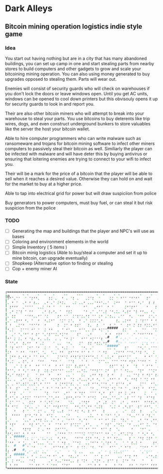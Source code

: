 # Dark Alleys
## Bitcoin mining operation logistics indie style game 
### Idea
You start out having nothing but are in a city that has many abandoned buildings, you can set up camp in one and start stealing parts
from nearby stores to build computers and other gadgets to grow and scale your bitcoining mining operation. You can also using money generated
to buy upgrades opposed to stealing them. Parts will wear out. 

Enemies will consist of security guards who will check on warehouses if you don't lock the doors or leave windows open. Until you get AC units, windows can be opened
to cool down printers but this obvisouly opens it up for security guards to look in and report you. 

Their are also other bitcoin miners who will attempt to break into your warehouse to steal your parts. You use bitcoins to buy deterents like trip wires, dogs, and even construct underground
bunkers to store valuables like the server the host your bitcoin wallet. 

Able to hire computer programmers who can write malware such as ransomeware and trojans for bitcoin mining software to infect other miners computers to passively steal their bitcoin as well. Similiarly 
the player can be infected with malware and will have deter this by buying antivirus or ensuring that loitering enemies are trying to connect to your wifi to infect you. 

Their will be a mark for the price of a bitcoin that the player will be able to sell when it reaches a desired value. Otherwise they can hold on and wait for the market to buy at a higher price.

Able to tap into electrical grid for power but will draw suspiciion from police

Buy generators to power computers, must buy fuel, or can steal it but risk suspicion from the police

### TODO 
- [ ] Generating the map and buildings that the player and NPC's will use as bases
- [ ] Coloring and environment elements in the world 
- [ ] Simple Inventory ( 5 items ) 
- [ ] Bitcoin minig logistics (Able to buy/steal a computer and set it up to mine bitcoin, can upgrade eventually)
- [ ] Shopkeep (Alternative option to finding or stealing
- [ ] Cop + enemy miner AI

### State
```sh
┌==================================================================================================┐
|@,. .. `.`.,,,`  ` ,.`   ,`` ., ```  .., `. `  ..`.`,.. .,.,.`  ,.`  ,,``.`.,.`. ,  .. `., `````,,|
|` ,`.   , ,`, `   ,``.`.,. `  `.`  ,`` `.,,.  .``.,,  . ,.. , . `, , ``,` ``` ,,,.. ,``,   , , ..`|
|`,,,,  `....``` .`.,`. `.``,, `` ``,.``` ,,.``, .`    .,.,,. `  ,` `,., .,.  . , ` `..` .`,,,, .``|
| `, ..,`. ,,  ```, , ,  .  ,,.     .,  .` .. , ., .  ,`,,`., ,,   , ` ., `.``, ` ,. ., .`,..,., ,,|
| `,,` ` ..,,  ,.`..`` `,, ..``..,.. ,,`..`.,``., ```..``,  `.,,``..`. ,``. , ,,   .,, `,`.`,```,, |
|`.``,,, ,  .``,  ,`.,. `... ..` `,``.`....`, ` ```,`  .,,` . .,..`,`,.,`````..,  ,``  ` ..,,`.., .|
|`, ``.., `.,..,  ,``   , `..`,`,,. ` ,```,` .  , .``.``,, .`,,`,.. ,..  .. `,`   .`, ,. ,`.,`,,,. |
|, . ``.... ,. .  . ,,  ` .`,.  ``,.. ``,,`,...#####  ,.`. ` ``..```..,..`.`  `,...,,.. `,..  `,`.`|
| ``. .`.,. , ,. .`.,...`,.., ```,.  ``,`   ` ,`,  ,,,``.  .`.,,..,, `,.. ,, .` ,.,,.```.`,  , .. .|
|,.`. .` , ., `,  `.`  `` `., .. ` ,..`,...., .#   #`, , .` , . .,  .`   .,,,`  .,,,. ,,,`,,..  . `|
| ..`,``, ,,``, `.``` .` `  .,`   ..  ,,`,,.`,,#   #.,`.`.,,.` ..,`,,`,` , .. ` `.  .., `,  ` ,   ,|
| .,`,..``.,. .,``. .  .``, . `.  `., ``. ``` `#####`  ,.    .,`.` ... `.., ,`,..,  , ,.` ,... ` ` |
|.,` . ,, `.,,.  .`  .  `,,``,,.., ,.`,`.  . ,,`` `.,.,`.., ..,`. ` . .``, .,  ``. ``,. ..````,,.` |
|`.,, , ,, , ..`,,`.  ``..,..`,,,.,..,,., . . `. ,``,,,... `  ` ,`,.`.  ,,`. ,``.,....```..., ..`.`|
|,`.  ``,.` ,  .,,`  .,,`.  `..,` `.`,  .``...```...`..,`,,,`..,, .  .`, ,`,.,` . , .., `,,,..,.,.,|
| `` .`.`,`,  ,, .. ,  , ,. ...`, ,,. .    `  ``,,.. ,. , `.,  . ,., ` ```,.`  ` , `,..,,,., ..`.``|
|,..` ,`,`. ,, ,  ., .,,.,. ``..```,.` .,,,.. .,``,. .`,.   `.,,  ...,``,  .`,..```. ,.,,. ``,`.  `|
|, .`,,..`.   .`,,``,`  ,.  ```. ``.``  ,,`,, `, ,`  .  ```...`, ,..`,,`. `.`,.`.,.,., , `.,  ,` . |
|.`   ``,.`.  .,  .  ,.,,, ,``..  ,`` ,`, , `. `,,. ,` ,``,,,`. ..`,,``,.` ,, `,  ,,. , `. ` ,`,.,,|
|`` `,.`,..``,.`,`... `,`.,,..,` `.```,`,.,`..,` . ,.., `,  ` ...` ,. `.,  `, ,,, ,.,.,`. . ` .,.,,|
|`,` ,.```.```.` . , . .,`,.`.``,`, ```.,  `..,.`,.`., .`  ,,.`,  ,..``..`    ,. . ,.``,..,`` `.```|
| ,.,`  .``. `` ` .,  .,.   ,.` ,`,,,  ...`, , `,.` ,, . `,, `  .  .``  ,.  ` .`,,.,,..  .  ,``..``|
| ,.`, `,... ..,...`.. ,,  `,,, ,.,`. ,.,.  `,, `.. `. `,`.. ., `,.,,`., ,,`.,. . `,,.`,, . ..` `  |
|`..`..` ``,.,  , .`,.`.,  ``..`   .,,,  ` ,` ,``..`` ,`` ,,,.` ,.,,`, .  ..`.,,`. ,, ``````,..,`..|
|,`,..  `.,``  .  ,`.`,,,,... ``,,`..`,, .`.,`` .`. ,` ,`,.  ,. ,,.``.`.`, ``.`,,  ,.`.,`` .`.. .`.|
|   ,`  ,`.``.`..  ` .. ` , `.. ,.`, `, ,.```,   ``   `.``.. `,    `. `.,, `,`` ,,`  ,,.`.`., , `,`|
|  ,,,, `,., .,`, `,..` ``` .,   `  ` `.  . ,`.,. .`, ` .,``..`, .,`.` ,`, ``, ,,,`, , ,..```,````,|
| .     .` ,` ,,, .  `.`, ``.,.. `, .,```. ,. ,. .,` ., . ``  , .,``,,,`. ``   `,,,,.. `,.. ,.`.., |
|`,,,`  ,``,,`,.`.``,` ..,`,. ,....` ,.     . ,,.``.,.``.,`  `,. . `.,`, .,,.,,` `  ,.... ,,`,...,,|
| ,`    ,,,,`  .` `,,  .,...  ` ``..`,.`..` ,..`, `. ``   ,```.,.``   .,,  ,.,`.,.`  ,``,`.`.` `...|
|,,`,,. ,`,`,, ` ` ..  `.,,,`.. ..... ....,.. ,,` . `,. ..,  . , ,`,  `.,``..`. .`` `   .  ,,`, ``,|
|`.`#####., ... ., , , `, ,,    .,.,`..,`.,  . ,.`,.`  ``,`. .,,`.,,`.,. ,,`` ` .`, .,. ,,.#####   |
|.,,` , .`` `,.` ``.``. .`,,`  ..,.  ``.,.,`.`.,, .```. .`, . ,` `` ,,,,., ``,   ,..  .,.. #   #.  |
|.  #   #`.`., ```. ``,..,,`,`.  ,`..``.,  .,` `,..` . ,.,``` ..,, .`.``.` .,` . ,  .  ` `,#   #`. |
|, .#   #, ,. ,,`. . ` , .```, .,` ```  ``  . , , .,`,,..` ,` .`.,,,   .. . `.` ,  `, ,.. . ` ., .,|
|`, #####.` ,`` .``., ,.` ,  ,, `,``.. ``..`, ..` ```` ,., ,,  ` `., ,`.`  ` , . . . `..`,.##### ``|
|``. ,,`` `.,.` ```  , , `.,,,```, ..,   ..,`  ,.. ,``..,`.,   . ` ,``,`,.``,. ` ``.. `.` `.`.`. .`|
|`,`,, ``  ..`,, . .`.,,``..,.`` `, ` ..`,`, `,`  ,`.,`  ,, . .,.. ,,,.`, ` ```.``  ```.` , `.  `` |
└==================================================================================================┘
```
